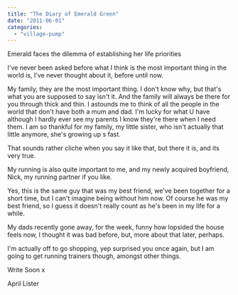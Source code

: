 ```yaml
---
title: "The Diary of Emerald Green"
date: "2011-06-01"
categories: 
  - "village-pump"
---
```


Emerald faces the dilemma of establishing her life priorities

I've never been asked before what I think is the most important thing in the world is, I've never thought about it, before until now.

My family, they are the most important thing. I don't know why, but that's what you are supposed to say isn't it. And the family will always be there for you through thick and thin. I astounds me to think of all the people in the world that don't have both a mum and dad. I'm lucky for what U have although I hardly ever see my parents I know they're there when I need them. I am so thankful for my family, my little sister, who isn't actually that little anymore, she's growing up s fast.

That sounds rather cliche when you say it like that, but there it is, and its very true.

My running is also quite important to me, and my newly acquired boyfriend, Nick, my running partner if you like.

Yes, this is the same guy that was my best friend, we've been together for a short time, but I can't imagine being without him now. Of course he was my best friend, so I guess it doesn't really count as he's been in my life for a while.

My dads recently gone away, for the week, funny how lopsided the house feels now, I thought it was bad before, but, more about that later, perhaps.

I'm actually off to go shopping, yep surprised you once again, but I am going to get running trainers though, amongst other things.

Write Soon x

April Lister
